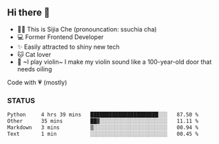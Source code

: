 ## Hi there 👋

- 🙋‍♀️ This is Sijia Che (pronouncation: ssuchia cha)
- 💻 Former Frontend Developer
- ✨ Easily attracted to shiny new tech
- 🐱 Cat lover
- 🌟 ~I play violin~ I make my violin sound like a 100-year-old door that needs oiling

Code with 💗 (mostly)

### STATUS
<!--START_SECTION:waka-->

```txt
Python     4 hrs 39 mins   ██████████████████████░░░   87.50 %
Other      35 mins         ██▓░░░░░░░░░░░░░░░░░░░░░░   11.11 %
Markdown   3 mins          ▒░░░░░░░░░░░░░░░░░░░░░░░░   00.94 %
Text       1 min           ░░░░░░░░░░░░░░░░░░░░░░░░░   00.45 %
```

<!--END_SECTION:waka-->
